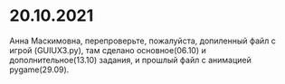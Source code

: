 # 20.10.2021
Анна Маскимовна, перепроверьте, пожалуйста, допиленный файл с игрой (GUIUX3.py), там сделано основное(06.10) и дополнительное(13.10) задания, и прошлый файл с анимацией pygame(29.09).
